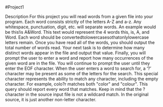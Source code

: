 #Project1

Description
For this project you will read words from a given file into your program. Each word consists strictly of the letters A-Z and a-z. Any whitespace, punctuation, digit, etc. will separate words. An example would be this!is A&Word. This text would represent the 4 words this, is, A, and Word. Each word should be convertedtolowercasesothatonlylowercase letters remain.
Once you have read all of the words, you should output the total number of words read. Your next task is to determine how many distinct words appear in the file and output that value. Finally, you will prompt the user to enter a word and report how many occurrences of the given word are in the file. You will continue to prompt the user until they enter the EOF character.
When the user enters a word to search for, a ‘?’ character may be present as some of the letters for the search. This special character represents the ability to match any character, including the empty character. For example, colo?r matches both "color" and "colour". This query should report every word that matches.
Keep in mind that the ? character in the source input file is not a wildcard match. In the original source, it is just another non-letter character.
